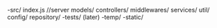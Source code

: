 
-src/
    index.js //server
    models/
    controllers/
    middlewares/
    services/
    util/
    config/
    repository/
-tests/ (later)
-temp/
-static/